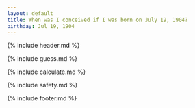 ```yaml
---
layout: default
title: When was I conceived if I was born on July 19, 1904?
birthday: Jul 19, 1904
---
```


{% include header.md %}

{% include guess.md %}

{% include calculate.md %}

{% include safety.md %}

{% include footer.md %}



